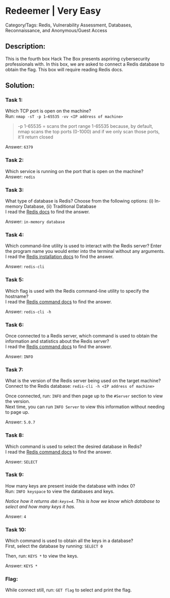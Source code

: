 # Redeemer | Very Easy
Category/Tags: Redis, Vulnerability Assessment, Databases, Reconnaissance, and Anonymous/Guest Access

## Description:
This is the fourth box Hack The Box presents aspriring cybersecurity professionals with. In this box, we are asked to connect a Redis database to obtain the flag. This box will require reading Redis docs.<br>

## Solution:
### **Task 1**:
Which TCP port is open on the machine?<br>
Run:
`nmap -sT -p 1–65535 -vv <IP address of machine>`
>-p 1-65535 = scans the port range 1-65535 because, by default, nmap scans the top ports (0-1000) and if we only scan those ports, it'll return closed 

Answer: `6379`

### **Task 2**:
Which service is running on the port that is open on the machine?<br>
Answer: `redis`

### **Task 3**:
What type of database is Redis? Choose from the following options: (i) In-memory Database, (ii) Traditional Database<br>
I read the [Redis docs](https://redis.io/docs/about/) to find the answer.<br>

Answer: `in-memory database`

### **Task 4**:
Which command-line utility is used to interact with the Redis server? Enter the program name you would enter into the terminal without any arguments.<br>
I read the [Redis installation docs](https://redis.io/docs/install/install-redis/) to find the answer.<br>

Answer: `redis-cli`

### **Task 5**:
Which flag is used with the Redis command-line utility to specify the hostname?<br>
I read the [Redis command docs](https://redis.io/commands/info/) to find the answer.<br>

Answer: `redis-cli -h`

### **Task 6**:
Once connected to a Redis server, which command is used to obtain the information and statistics about the Redis server?<br>
I read the [Redis command docs](https://redis.io/commands/info/) to find the answer.<br>

Answer: `INFO`

### **Task 7**:
What is the version of the Redis server being used on the target machine?<br>
Connect to the Redis database:
`redis-cli -h <IP address of machine>`

Once connected, run:
`INFO` and then page up to the `#Server` section to view the version.<br>
Next time, you can run `INFO Server` to view this information without needing to page up.<br>

Answer: `5.0.7`

### **Task 8**:
Which command is used to select the desired database in Redis?<br>
I read the [Redis command docs](https://redis.io/commands/info/) to find the answer.<br>

Answer: `SELECT`

### **Task 9**:
How many keys are present inside the database with index 0?<br>
Run: `INFO keyspace` to view the databases and keys.<br>

*Notice how it returns `db0:keys=4`. This is how we know which database to select and how many keys it has.*

Answer: `4`

### **Task 10**:
Which command is used to obtain all the keys in a database?<br>
First, select the database by running:
`SELECT 0`

Then, run:
`KEYS *` to view the keys.

Answer: `KEYS *`

### **Flag**:
While connect still, run:
`GET flag` to select and print the flag.

